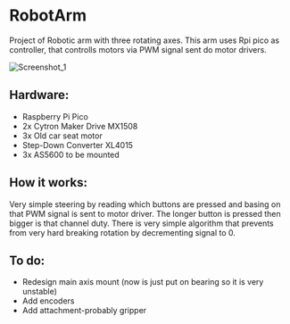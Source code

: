 # RobotArm
Project of Robotic arm with three rotating axes.
This arm uses Rpi pico as controller, that controlls motors via PWM signal sent do motor drivers.

![Screenshot_1](https://github.com/MarcinD12/RobotArm/assets/111440372/e1f49609-db71-4c86-9758-cf678b7bb0d0)

## Hardware:
- Raspberry Pi Pico
- 2x Cytron Maker Drive MX1508
- 3x Old car seat motor
- Step-Down Converter XL4015
- 3x AS5600 to be mounted

## How it works:
Very simple steering by reading which buttons are pressed and basing on that PWM signal is sent to motor driver. The longer button is pressed then bigger is that channel duty. There is very simple algorithm that prevents from very hard breaking rotation by decrementing signal to 0.

## To do:
- Redesign main axis mount (now is just put on bearing so it is very unstable)
- Add encoders
- Add attachment-probably gripper


